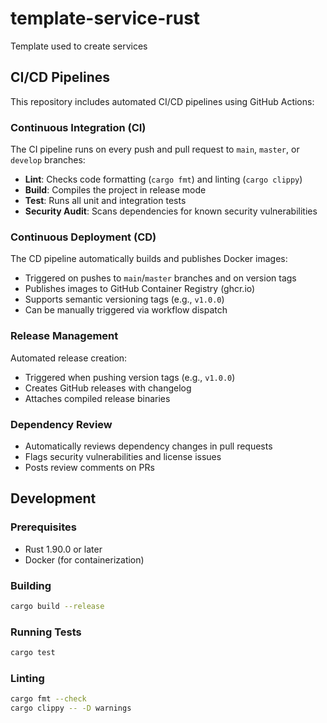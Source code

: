 # template-service-rust
Template used to create services

## CI/CD Pipelines

This repository includes automated CI/CD pipelines using GitHub Actions:

### Continuous Integration (CI)
The CI pipeline runs on every push and pull request to `main`, `master`, or `develop` branches:
- **Lint**: Checks code formatting (`cargo fmt`) and linting (`cargo clippy`)
- **Build**: Compiles the project in release mode
- **Test**: Runs all unit and integration tests
- **Security Audit**: Scans dependencies for known security vulnerabilities

### Continuous Deployment (CD)
The CD pipeline automatically builds and publishes Docker images:
- Triggered on pushes to `main`/`master` branches and on version tags
- Publishes images to GitHub Container Registry (ghcr.io)
- Supports semantic versioning tags (e.g., `v1.0.0`)
- Can be manually triggered via workflow dispatch

### Release Management
Automated release creation:
- Triggered when pushing version tags (e.g., `v1.0.0`)
- Creates GitHub releases with changelog
- Attaches compiled release binaries

### Dependency Review
- Automatically reviews dependency changes in pull requests
- Flags security vulnerabilities and license issues
- Posts review comments on PRs

## Development

### Prerequisites
- Rust 1.90.0 or later
- Docker (for containerization)

### Building
```bash
cargo build --release
```

### Running Tests
```bash
cargo test
```

### Linting
```bash
cargo fmt --check
cargo clippy -- -D warnings
```

